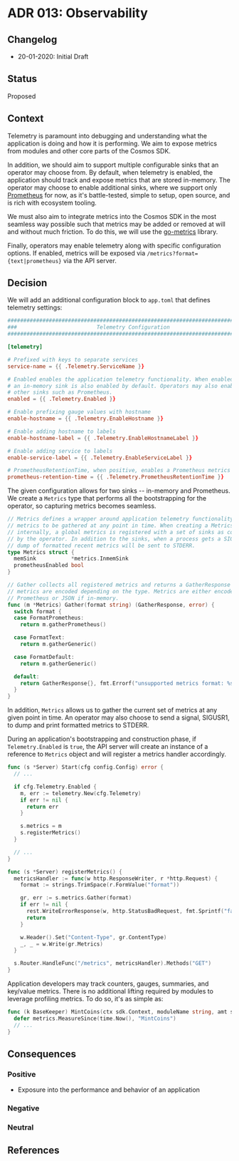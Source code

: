 # ADR 013: Observability

## Changelog

* 20-01-2020: Initial Draft

## Status

Proposed

## Context

Telemetry is paramount into debugging and understanding what the application is doing and how it is
performing. We aim to expose metrics from modules and other core parts of the Cosmos SDK.

In addition, we should aim to support multiple configurable sinks that an operator may choose from.
By default, when telemetry is enabled, the application should track and expose metrics that are
stored in-memory. The operator may choose to enable additional sinks, where we support only
[Prometheus](https://prometheus.io/) for now, as it's battle-tested, simple to setup, open source,
and is rich with ecosystem tooling.

We must also aim to integrate metrics into the Cosmos SDK in the most seamless way possible such that
metrics may be added or removed at will and without much friction. To do this, we will use the
[go-metrics](https://github.com/armon/go-metrics) library.

Finally, operators may enable telemetry along with specific configuration options. If enabled, metrics
will be exposed via `/metrics?format={text|prometheus}` via the API server.

## Decision

We will add an additional configuration block to `app.toml` that defines telemetry settings:

```toml
###############################################################################
###                         Telemetry Configuration                         ###
###############################################################################

[telemetry]

# Prefixed with keys to separate services
service-name = {{ .Telemetry.ServiceName }}

# Enabled enables the application telemetry functionality. When enabled,
# an in-memory sink is also enabled by default. Operators may also enabled
# other sinks such as Prometheus.
enabled = {{ .Telemetry.Enabled }}

# Enable prefixing gauge values with hostname
enable-hostname = {{ .Telemetry.EnableHostname }}

# Enable adding hostname to labels
enable-hostname-label = {{ .Telemetry.EnableHostnameLabel }}

# Enable adding service to labels
enable-service-label = {{ .Telemetry.EnableServiceLabel }}

# PrometheusRetentionTime, when positive, enables a Prometheus metrics sink.
prometheus-retention-time = {{ .Telemetry.PrometheusRetentionTime }}
```

The given configuration allows for two sinks -- in-memory and Prometheus. We create a `Metrics`
type that performs all the bootstrapping for the operator, so capturing metrics becomes seamless.

```go
// Metrics defines a wrapper around application telemetry functionality. It allows
// metrics to be gathered at any point in time. When creating a Metrics object,
// internally, a global metrics is registered with a set of sinks as configured
// by the operator. In addition to the sinks, when a process gets a SIGUSR1, a
// dump of formatted recent metrics will be sent to STDERR.
type Metrics struct {
  memSink           *metrics.InmemSink
  prometheusEnabled bool
}

// Gather collects all registered metrics and returns a GatherResponse where the
// metrics are encoded depending on the type. Metrics are either encoded via
// Prometheus or JSON if in-memory.
func (m *Metrics) Gather(format string) (GatherResponse, error) {
  switch format {
  case FormatPrometheus:
    return m.gatherPrometheus()

  case FormatText:
    return m.gatherGeneric()

  case FormatDefault:
    return m.gatherGeneric()

  default:
    return GatherResponse{}, fmt.Errorf("unsupported metrics format: %s", format)
  }
}
```

In addition, `Metrics` allows us to gather the current set of metrics at any given point in time. An
operator may also choose to send a signal, SIGUSR1, to dump and print formatted metrics to STDERR.

During an application's bootstrapping and construction phase, if `Telemetry.Enabled` is `true`, the
API server will create an instance of a reference to `Metrics` object and will register a metrics
handler accordingly.

```go
func (s *Server) Start(cfg config.Config) error {
  // ...

  if cfg.Telemetry.Enabled {
    m, err := telemetry.New(cfg.Telemetry)
    if err != nil {
      return err
    }

    s.metrics = m
    s.registerMetrics()
  }

  // ...
}

func (s *Server) registerMetrics() {
  metricsHandler := func(w http.ResponseWriter, r *http.Request) {
    format := strings.TrimSpace(r.FormValue("format"))

    gr, err := s.metrics.Gather(format)
    if err != nil {
      rest.WriteErrorResponse(w, http.StatusBadRequest, fmt.Sprintf("failed to gather metrics: %s", err))
      return
    }

    w.Header().Set("Content-Type", gr.ContentType)
    _, _ = w.Write(gr.Metrics)
  }

  s.Router.HandleFunc("/metrics", metricsHandler).Methods("GET")
}
```

Application developers may track counters, gauges, summaries, and key/value metrics. There is no
additional lifting required by modules to leverage profiling metrics. To do so, it's as simple as:

```go
func (k BaseKeeper) MintCoins(ctx sdk.Context, moduleName string, amt sdk.Coins) error {
  defer metrics.MeasureSince(time.Now(), "MintCoins")
  // ...
}
```

## Consequences

### Positive

* Exposure into the performance and behavior of an application

### Negative

### Neutral

## References
